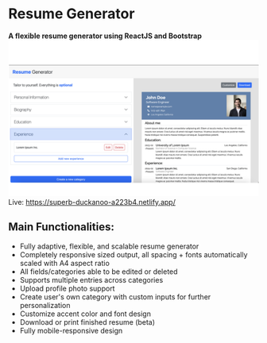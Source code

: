 # Resume Generator
**A flexible resume generator using ReactJS and Bootstrap**
![Desktop Demo Gameplay](./public/demoScreenshot.png)
Live: https://superb-duckanoo-a223b4.netlify.app/

## Main Functionalities:

- Fully adaptive, flexible, and scalable resume generator
- Completely responsive sized output, all spacing + fonts automatically scaled with A4 aspect ratio
- All fields/categories able to be edited or deleted
- Supports multiple entries across categories
- Upload profile photo support
- Create user's own category with custom inputs for further personalization
- Customize accent color and font design
- Download or print finished resume (beta)
- Fully mobile-responsive design


